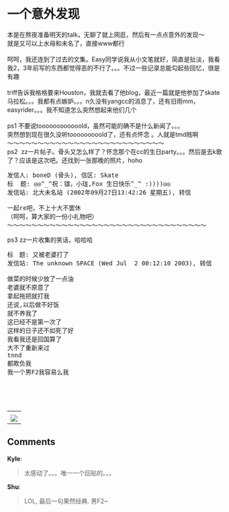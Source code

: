 # 一个意外发现

<div id="msgcns!9884D0A402622CB2!2009" class="bvMsg">本是在熬夜准备明天的talk，无聊了就上网逛，然后有一点点意外的发现～<br />
就是又可以上水母和未名了，直接www都行<br />
<br />
呵呵，我还连到了过去的文集。Easy同学说我从小文笔就好，简直是扯淡，我看我2，3年前写的东西都觉得恶的不行了。。。不过一些记录总能勾起些回忆，很是有趣<br />
<br />
triff告诉我格格要来Houston，我就去看了他blog，最近一篇就是他参加了skate 马拉松。。。我都有点嫉妒。。。n久没有yangcc的消息了，还有旧雨mm，easyrider。。。我不知道怎么突然想起来他们几个<br />
<br />
ps1 不要说toooooooooooold，虽然可能的确不是什么新闻了。。。<br />
突然想到现在很久没听tooooooooold了，还有点怀念 。人就是tmd贱啊<br />
～～～～～～～～～～～～～～～～～～～～～～～～～～<br />
ps2  zz一片帖子。骨头又怎么样了？怀念那个在cc的生日party。。。然后是去k歌了？应该是这次吧。还找到一张那晚的照片，hoho<br />
<pre>发信人: boneD (骨头), 信区: Skate<br />标  题: ◎◎^_^祝：镭，小珑,Fox 生日快乐^_^ :))))◎◎<br />发信站: 北大未名站 (2002年09月27日13:42:26 星期五), 转信<br /><br />一起re吧，不上十大不罢休<br />（呵呵，算大家的一份小礼物吧）<br />～～～～～～～～～～～～～～～～～～～～～～～～～～～～～～～～～<br /></pre>
ps3 zz一片收集的笑话，哈哈哈<br />
<pre>标　题: 又被老婆打了 <br />发信站: The unknown SPACE (Wed Jul  2 00:12:10 2003), 转信 <br /> <br />做菜的时候少放了一点油 <br />老婆就不原意了 <br />拿起拖把就打我 <br />还说,以后做不好饭 <br />就不养我了 <br />这已经不是第一次了 <br />这样的日子还不如死了好 <br />我看我还是回国算了 <br />大不了重新来过 <br />tnnd <br />都欺负我 <br />我一个男F2我容易么我 </pre>
<br />
<br />
<br /></div><table cellspacing="0" border="0"><tr><td></td></tr><tr><td valign="top"><a href="http://byfiles.storage.live.com/y1pCwhUWt8xL6iVUpCbk3ESqqqeafDCWqA3G-iX6AfxiG-oKOKZSjqfzMT01_lK3RwHFPDmSVKFzH8" target="_blank" rel="WLPP;url=http://byfiles.storage.live.com/y1pCwhUWt8xL6iVUpCbk3ESqqqeafDCWqA3G-iX6AfxiG-oKOKZSjqfzMT01_lK3RwHFPDmSVKFzH8;cnsid=cns&#033;9884D0A402622CB2&#033;2010"><img src="http://byfiles.storage.live.com/y1pCwhUWt8xL6iVUpCbk3ESqqqeafDCWqA3VJdnY9Wm2ujOgzZKnqj49Bcmq_R2OOtA_6RGsawTkrA" border="0" /></a></td></tr></table>

## Comments

**Kyle**:
> 太感动了。。。唯一一个回贴的。。。

**Shu**:
> LOL, 最后一句果然经典. 男F2~

